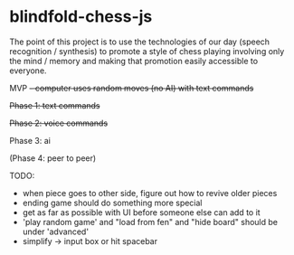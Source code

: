 # blindfold-chess-js
The point of this project is to use the technologies of our day (speech recognition / synthesis) to promote a style of chess playing involving only the mind / memory and making that promotion easily accessible to everyone.

MVP
~~- computer uses random moves (no AI) with text commands~~

~~Phase 1: text commands~~

~~Phase 2: voice commands~~

Phase 3: ai

(Phase 4: peer to peer)

TODO:
 - when piece goes to other side, figure out how to revive older pieces
 - ending game should do something more special
 - get as far as possible with UI before someone else can add to it
  - 'play random game' and "load from fen" and "hide board" should be under 'advanced'
  - simplify -> input box or hit spacebar
  
